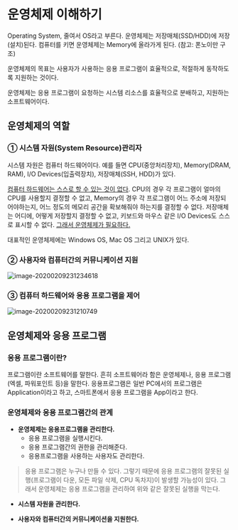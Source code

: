 # 운영체제 이해하기

Operating System, 줄여서 OS라고 부른다. 운영체제는 저장매체(SSD/HDD)에 저장(설치)된다. 컴퓨터를 키면 운영체제는 Memory에 올라가게 된다. (참고: 폰노이만 구조)

운영체제의 목표는 사용자가 사용하는 응용 프로그램이 효율적으로, 적절하게 동작하도록 지원하는 것이다.

운영체제는 응용 프로그램이 요청하는 시스템 리소스를 효율적으로 분배하고, 지원하는 소프트웨어이다.



## 운영체제의 역할

### ① 시스템 자원(System Resource)관리자

시스템 자원은 컴퓨터 하드웨어이다. 예를 들면 CPU(중앙처리장치), Memory(DRAM, RAM), I/O Devices(입출력장치), 저장매체(SSH, HDD)가 있다.



<u>컴퓨터 하드웨어는 스스로 할 수 있는 것이 없다</u>. CPU의 경우 각 프로그램이 얼마의 CPU를 사용할지 결정할 수 없고, Memory의 경우 각 프로그램이 어느 주소에 저장되어야하는지, 어느 정도의 메모리 공간을 확보해줘야 하는지를 결정할 수 없다. 저장매체는 어디에, 어떻게 저장할지 결정할 수 없고, 키보드와 마우스 같은 I/O Devices도 스스로 표시할 수 없다. <u>그래서 운영체제가 필요하다.</u>



대표적인 운영체제에는 Windows OS, Mac OS 그리고 UNIX가 있다.



### ② 사용자와 컴퓨터간의 커뮤니케이션 지원

![image-20200209231234618](C:\Users\정수지\AppData\Roaming\Typora\typora-user-images\image-20200209231234618.png)



### ③ 컴퓨터 하드웨어와 응용 프로그램을 제어

![image-20200209231210749](C:\Users\정수지\AppData\Roaming\Typora\typora-user-images\image-20200209231210749.png)





## 운영체제와 응용 프로그램

### 응용 프로그램이란?

프로그램이란 소프트웨어를 말한다. 흔히 소프트웨어라 함은 운영체제나, 응용 프로그램(엑셀, 파워포인트 등)을 말한다. 응용프로그램은 일반 PC에서의 프로그램은 Application이라고 하고, 스마트폰에서 응용 프로그램을 App이라고 한다.



### 운영체제와 응용 프로그램간의 관계

- **운영체제는 응용프로그램을 관리한다.**
  - 응용 프로그램을 실행시킨다.
  - 응용 프로그램간의 권한을 관리해준다.
  - 응용프로그램을 사용하는 사용자도 관리한다.

> 응용 프로그램은 누구나 만들 수 있다. 그렇기 때문에 응용 프로그램의 잘못된 실행(프로그램이 다운, 모든 파일 삭제, CPU 독차지)이 발생할 가능성이 있다. 그래서 운영체제는 응용 프로그램을 관리하여 위와 같은 잘못된 실행을 막는다.



- **시스템 자원을 관리한다.**

- **사용자와 컴퓨터간의 커뮤니케이션을 지원한다.**